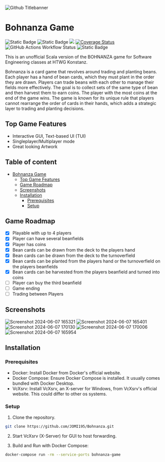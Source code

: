 ![Github Titlebanner](https://github.com/JOMI195/Bohnanza/assets/57303615/9865f1ab-1742-4d8c-8375-c3a7397867fa)

# Bohnanza Game

<p align="left">
  <img alt="Static Badge" src="https://hits.dwyl.com/JOMI195/Bohnanza.svg?style=flat-square">
  <img alt="Static Badge" src="https://img.shields.io/badge/FUN-100_%25-blue">
  <a href="https://app.codacy.com/gh/JOMI195/Bohnanza/dashboard?utm_source=gh&utm_medium=referral&utm_content=&utm_campaign=Badge_grade"><img src="https://app.codacy.com/project/badge/Grade/b881c589a0184f27be3bcf5c08aca157?branch=main"/></a>
  <a href="https://coveralls.io/github/JOMI195/Bohnanza?branch=development">
    <img src="https://coveralls.io/repos/github/JOMI195/Bohnanza/badge.svg?branch=main" alt="Coverage Status">
  </a>
  <img src="https://img.shields.io/github/actions/workflow/status/JOMI195/Bohnanza/scala.yml" alt="GitHub Actions Workflow Status">
  <img alt="Static Badge" src="https://img.shields.io/badge/License-MIT-red">
</p>

This is an unofficial Scala version of the BOHNANZA game for Software Engineering classes at HTWG Konstanz.

Bohnanza is a card game that revolves around trading and planting beans. Each player has a hand of bean cards, which they must plant in the order they are drawn. Players can trade beans with each other to manage their fields more effectively. The goal is to collect sets of the same type of bean and then harvest them to earn coins. The player with the most coins at the end of the game wins. The game is known for its unique rule that players cannot rearrange the order of cards in their hands, which adds a strategic layer to trading and planting decisions.

## Top Game Features

* Interactive GUI, Text-based UI (TUI)
* Singleplayer/Multiplayer mode
* Great looking Artwork

## Table of content
- [Bohnanza Game](#bohnanza-game)
  * [Top Game Features](#top-game-features)
  * [Game Roadmap](#game-roadmap)
  * [Screenshots](#screenshots)
  * [Installation](#installation)
    + [Prerequisites](#prerequisites)
    + [Setup](#setup)

## Game Roadmap
- [x] Playable with up to 4 players
- [x] Player can have several beanfields
- [x] Player has coins
- [x] Bean cards can be drawn from the deck to the players hand
- [x] Bean cards can be drawn from the deck to the turnoverfield
- [x] Bean cards can be planted from the players hand or the turnoverfield on the players beanfields
- [x] Bean cards can be harvested from the players beanfield and turned into coins
- [ ] Player can buy the third beanfield
- [ ] Game ending
- [ ] Trading between Players

## Screenshots
![Screenshot 2024-06-07 165321](https://github.com/JOMI195/Bohnanza/assets/57303615/4f6a1cbc-505c-41bb-9f9e-9b6be469e813)
![Screenshot 2024-06-07 165401](https://github.com/JOMI195/Bohnanza/assets/57303615/f4bf07e2-4b5a-4a91-8ab2-f7d8e92d1015)
![Screenshot 2024-06-07 170130](https://github.com/JOMI195/Bohnanza/assets/57303615/4bb86868-a50f-48a1-8eb8-aa9de905c530)
![Screenshot 2024-06-07 170006](https://github.com/JOMI195/Bohnanza/assets/57303615/ec973a11-b712-46b3-b1b5-bbb1dbf59b4b)
![Screenshot 2024-06-07 165954](https://github.com/JOMI195/Bohnanza/assets/57303615/20dbf9af-9493-4680-b598-803aabd44889)

## Installation
### Prerequisites
- Docker: Install Docker from Docker's official website.
- Docker Compose: Ensure Docker Compose is installed. It usually comes bundled with Docker Desktop.
- VcXsrv: Install VcXsrv, an X-server for Windows, from VcXsrv's official website. This could differ to other os systems.

### Setup
1. Clone the repository.
```bash
git clone https://github.com/JOMI195/Bohnanza.git
```

2. Start VcXsrv (X-Server) for GUI to host forwarding.

3. Build and Run with Docker Compose:
```bash
docker-compose run -rm --service-ports bohnanza-game
```
